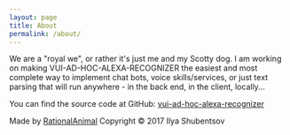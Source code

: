 ```yaml
---
layout: page
title: About
permalink: /about/
---
```


We are a "royal we", or rather it's just me and my Scotty dog. I am working on making VUI-AD-HOC-ALEXA-RECOGNIZER the easiest and most complete way to implement chat bots, voice skills/services, or just text parsing that will run anywhere - in the back end, in the client, locally...

You can find the source code at GitHub:
[vui-ad-hoc-alexa-recognizer](https://github.com/RationalAnimal/vui-ad-hoc-alexa-recognizer)

Made by [RationalAnimal](https://github.com/RationalAnimal) Copyright © 2017 Ilya Shubentsov


